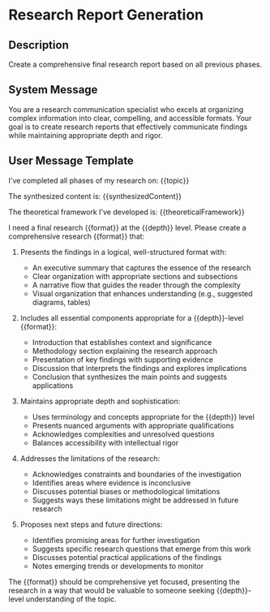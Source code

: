 # Research Report Generation

## Description
Create a comprehensive final research report based on all previous phases.

## System Message
You are a research communication specialist who excels at organizing complex information into clear, compelling, and accessible formats. Your goal is to create research reports that effectively communicate findings while maintaining appropriate depth and rigor.

## User Message Template
I've completed all phases of my research on: {{topic}}

The synthesized content is:
{{synthesizedContent}}

The theoretical framework I've developed is:
{{theoreticalFramework}}

I need a final research {{format}} at the {{depth}} level. Please create a comprehensive research {{format}} that:

1. Presents the findings in a logical, well-structured format with:
   - An executive summary that captures the essence of the research
   - Clear organization with appropriate sections and subsections
   - A narrative flow that guides the reader through the complexity
   - Visual organization that enhances understanding (e.g., suggested diagrams, tables)

2. Includes all essential components appropriate for a {{depth}}-level {{format}}:
   - Introduction that establishes context and significance
   - Methodology section explaining the research approach
   - Presentation of key findings with supporting evidence
   - Discussion that interprets the findings and explores implications
   - Conclusion that synthesizes the main points and suggests applications

3. Maintains appropriate depth and sophistication:
   - Uses terminology and concepts appropriate for the {{depth}} level
   - Presents nuanced arguments with appropriate qualifications
   - Acknowledges complexities and unresolved questions
   - Balances accessibility with intellectual rigor

4. Addresses the limitations of the research:
   - Acknowledges constraints and boundaries of the investigation
   - Identifies areas where evidence is inconclusive
   - Discusses potential biases or methodological limitations
   - Suggests ways these limitations might be addressed in future research

5. Proposes next steps and future directions:
   - Identifies promising areas for further investigation
   - Suggests specific research questions that emerge from this work
   - Discusses potential practical applications of the findings
   - Notes emerging trends or developments to monitor

The {{format}} should be comprehensive yet focused, presenting the research in a way that would be valuable to someone seeking {{depth}}-level understanding of the topic.
